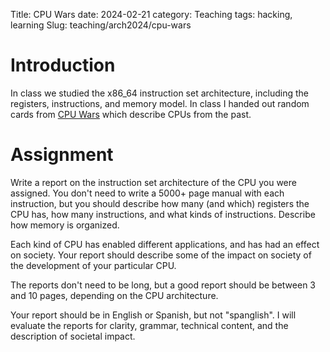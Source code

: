 Title: CPU Wars
date: 2024-02-21
category: Teaching
tags: hacking, learning
Slug: teaching/arch2024/cpu-wars

# Introduction

In class we studied the x86_64 instruction set architecture, including the
registers, instructions, and memory model. In class I handed out random cards
from [CPU Wars](https://www.computinghistory.org.uk/det/17476/cpu-wars/) which
describe CPUs from the past.

# Assignment

Write a report on the instruction set architecture of the CPU you were assigned.
You don't need to write a 5000+ page manual with each instruction, but you
should describe how many (and which) registers the CPU has, how many
instructions, and what kinds of instructions. Describe how memory is organized.

Each kind of CPU has enabled different applications, and has had an effect on
society. Your report should describe some of the impact on society of the
development of your particular CPU.

The reports don't need to be long, but a good report should be between 3 and 10
pages, depending on the CPU architecture.

Your report should be in English or Spanish, but not "spanglish". I will
evaluate the reports for clarity, grammar, technical content, and the
description of societal impact.
